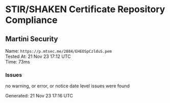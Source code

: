 # STIR/SHAKEN Certificate Repository Compliance

## Martini Security

Name: `https://p.mtsec.me/2884/EHEOSpCzlduS.pem`\
Tested At: 21 Nov 23 17:12 UTC\
Time: 73ms

### Issues

no warning, or error, or notice date level issues were found

Generated: 21 Nov 23 17:16 UTC